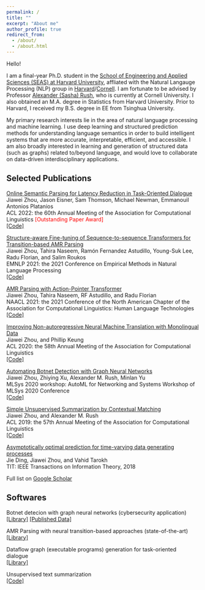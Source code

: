 ```yaml
---
permalink: /
title: ""
excerpt: "About me"
author_profile: true
redirect_from: 
  - /about/
  - /about.html
---
```


Hello!

I am a final-year Ph.D. student in the [School of Engineering and Applied Sciences (SEAS) at Harvard University](https://seas.harvard.edu/), affliated with the Natural Langauge Processing (NLP) group in [Harvard](https://nlp.seas.harvard.edu/)/[Cornell](https://rush-nlp.com/members/). I am fortunate to be advised by Professor [Alexander (Sasha) Rush](https://rush-nlp.com/), who is currently at Cornell University.
I also obtained an M.A. degree in Statistics from Harvard University.
Prior to Harvard, I received my B.S. degree in EE from Tsinghua University.

My primary research interests lie in the area of natural language processing and machine learning. I use deep learning and structured prediction methods for understanding language semantics in order to build intelligent systems that are more accurate, interpretable, efficient, and accessible.
I am also broadly interested in learning and generation of structured data (such as graphs) related to/beyond language, and would love to collaborate on data-driven interdisciplinary applications.

Selected Publications
------
<!---
<u>**Enmao Diao**, Ganghua Wang (Equal Contribution)</u>, Jie Ding, Tao Zhang. "Pruning Deep Neural Networks from a Sparsity Perspective."
[\[PDF\]]()
[\[Code\]]()
<span style="color:purple">\[Compression\]</span>
<span style="color:orange">\[Theory\]</span>


**Enmao Diao**, Eric Tramel, Jie Ding, Tao Zhang. "Semi-Supervised Federated Learning for Keyword Spotting."
[\[PDF\]]()
[\[Code\]]()
<span style="color:green">\[Signal Processing\]</span>
<span style="color:coral">\[Semi-Supervised Learning\]</span>
<span style="color:blue">\[Distributed Machine Learning\]</span>


**Enmao Diao**, Vahid Tarokh, Jie Ding. "Privacy-Preserving Multi-Target Multi-Domain Recommender Systems with Assisted
AutoEncoders."
[\[PDF\]](https://arxiv.org/abs/2110.13340)
[\[Code\]]()
<span style="color:brown">\[Recommender Systems\]</span>
<span style="color:blue">\[Distributed Machine Learning\]</span>
-->

<!---
**Enmao Diao**, Jie Ding, Vahid Tarokh. "SemiFL: Communication Efficient Semi-Supervised Federated Learning with
Unlabeled Clients." <i>NeurIPS 2022</i>.
[\[PDF\]](https://arxiv.org/abs/2106.01432)
[\[Code\]]()
<span style="color:coral">\[Semi-Supervised Learning\]</span>
<span style="color:blue">\[Distributed Machine Learning\]</span>
**(Acceptance Rate 25.6%)**

**Enmao Diao**, Jie Ding, Vahid Tarokh. "GAL: Gradient Assisted Learning for Decentralized Multi-Organization
Collaborations." <i>NeurIPS 2022</i>.
[\[PDF\]](https://arxiv.org/abs/2106.01425)
[\[Code\]]()
<span style="color:blue">\[Distributed Machine Learning\]</span>
**(Acceptance Rate 25.6%)**

Suya Wu, **Enmao Diao**, Jie Ding, Vahid Tarokh. "Score-based Hypothesis Testing for Unnormalized Models." <i>IEEE
Access</i>.
[\[PDF\]](https://ieeexplore.ieee.org/document/9813688)
[\[Code\]](https://github.com/suuyawu/Score-based-Hypothesis-Testing-for-Unnormalized-Models)
<span style="color:orange"> \[Theory\]</span>

**Enmao Diao**, Jie Ding, Vahid Tarokh. "Multimodal Controller for Generative Models." <i>CVMI 2022</i>.
[\[PDF\]](https://arxiv.org/abs/2002.02572)
[\[Code\]](https://github.com/dem123456789/Multimodal-Controller-for-Generative-Models)
<span style="color:red">\[Computer Vision\]</span>

Mohammadreza Momenifar, **Enmao Diao**, Vahid Tarokh, Andrew D. Bragg. "Dimension Reduced Turbulent Flow Data From Deep
Vector Quantizers." <i>Journal of Turbulence</i>.
[\[PDF\]](https://arxiv.org/abs/2103.01074)
[\[Code\]](https://github.com/dem123456789/Dimension-Reduced-Turbulent-Flow-Data-From-Deep-Vector-Quantizers)
<span style="color:purple">\[Compression\]</span>
<span style="color:cyan">\[Physics with AI\]</span>

Mohammadreza Momenifar, **Enmao Diao**, Vahid Tarokh, Andrew D. Bragg. "A Physics-Informed Vector Quantized Autoencoder
for Data Compression of Turbulent Flow." <i>DCC 2022</i>.
[\[PDF\]](https://arxiv.org/abs/2201.03617)
[\[Code\]](https://github.com/dem123456789/Dimension-Reduced-Turbulent-Flow-Data-From-Deep-Vector-Quantizers)
<span style="color:purple">\[Compression\]</span>
<span style="color:cyan">\[Physics with AI\]</span>

Mohammadreza Momenifar, **Enmao Diao**, Vahid Tarokh, Andrew D. Bragg. "Emulating Spatio-Temporal Realizations of
Three-Dimensional Isotropic Turbulence via Deep Sequence Learning Models." <i>AAAI 2022 Workshop</i>.
[\[PDF\]](https://arxiv.org/abs/2112.03469)
[\[Code\]](https://github.com/MReza89/Emulating-Spatio-Temporal-Realizations-of-Three-Dimensional-Isotropic-Turbulence-via-Deep-Sequence)
<span style="color:cyan">\[Physics with AI\]</span>

**Enmao Diao**, Jie Ding, Vahid Tarokh. "HeteroFL: Computation and communication efficient federated learning for
heterogeneous clients." <i>ICLR 2021</i>.
[\[PDF\]](https://arxiv.org/abs/2010.01264)
[\[Code\]](https://github.com/dem123456789/HeteroFL)
<span style="color:blue">\[Distributed Machine Learning\]</span>
**(Acceptance Rate 28.7%)**

Jie Ding, **Enmao Diao**, Jiawei Zhou, Vahid Tarokh. "On Statistical Efficiency in Learning." <i>IEEE Transactions on
Information Theory</i>.
[\[PDF\]](https://arxiv.org/abs/2012.13307)
[\[Code\]](https://github.com/dem123456789/On-Statistical-Efficiency-in-Learning)
<span style="color:orange">\[Theory\]</span>

Jianyou Wang, Michael Xue, Ryan Culhane, **Enmao Diao**, Jie Ding, Vahid Tarokh. "Speech emotion recognition with
dual-sequence LSTM architecture." <i>ICASSP 2020</i>.
[\[PDF\]](https://arxiv.org/abs/1910.08874)
[\[Code\]](https://github.com/dem123456789/Speech-Emotion-Recognition-with-Dual-Sequence-LSTM-Architecture)
<span style="color:green">\[Signal Processing\]

**Enmao Diao**, Jie Ding, Vahid Tarokh. "DRASIC: Distributed Recurrent Autoencoder for Scalable Image Compression." <i>
DCC 2020</i>.
[\[PDF\]](https://arxiv.org/abs/1903.09887)
[\[Code\]](https://github.com/dem123456789/Distributed-Recurrent-Autoencoder-for-Scalable-Image-Compression)
<span style="color:purple">\[Compression\]</span>
<span style="color:blue">\[Distributed Machine Learning\]</span>

Suya Wu, **Enmao Diao**, Jie Ding, Vahid Tarokh. "Deep Clustering of Compressed Variational Embeddings." <i>DCC 2020</i>
.
[\[PDF\]](https://arxiv.org/abs/1910.10341)
[\[Code\]](https://github.com/dem123456789/Deep-Clustering-of-Compressed-Variational-Embeddings)
<span style="color:purple">\[Compression\]</span>

**Enmao Diao**, Jie Ding, Vahid Tarokh. "Restricted recurrent neural networks." <i>IEEE BigData 2019</i>.
[\[PDF\]](https://arxiv.org/abs/1908.07724)
[\[Code\]](https://github.com/dem123456789/Restricted-Recurrent-Neural-Networks)
<span style="color:pink">\[Natural Language Processing\]</span>
<span style="color:purple"> \[Compression\]</span>
**(Acceptance Rate 18.7%)**
-->


[Online Semantic Parsing for Latency Reduction in Task-Oriented Dialogue](https://aclanthology.org/2022.acl-long.110/) \
Jiawei Zhou, Jason Eisner, Sam Thomson, Michael Newman, Emmanouil Antonios Platanios \
ACL 2022: the 60th Annual Meeting of the Association for Computational Linguistics
<span style="color:red">\[Outstanding Paper Award\]</span> \
[\[Code\]](https://github.com/microsoft/online-semantic-parsing-for-latency-reduction)
<!-- [\[PDF\]](https://aclanthology.org/2022.acl-long.110/) -->
<!-- Proceedings of the 60th Annual Meeting of the Association for Computational Linguistics (Volume 1: Long Papers), pages 1554–1576, Dublin, Ireland. 2022. -->

[Structure-aware Fine-tuning of Sequence-to-sequence Transformers for Transition-based AMR Parsing](https://aclanthology.org/2021.emnlp-main.507/) \
Jiawei Zhou, Tahira Naseem, Ramón Fernandez Astudillo, Young-Suk Lee, Radu Florian, and Salim Roukos \
EMNLP 2021: the 2021 Conference on Empirical Methods in Natural Language Processing \
[\[Code\]](https://github.com/IBM/transition-amr-parser)

[AMR Parsing with Action-Pointer Transformer](https://aclanthology.org/2021.naacl-main.443/) \
Jiawei Zhou, Tahira Naseem, RF Astudillo, and Radu Florian \
NAACL 2021: the 2021 Conference of the North American Chapter of the Association for Computational Linguistics: Human Language Technologies \
[\[Code\]](https://github.com/IBM/transition-amr-parser/tree/action-pointer)

[Improving Non-autoregressive Neural Machine Translation with Monolingual Data](https://aclanthology.org/2020.acl-main.171/) \
Jiawei Zhou, and Phillip Keung \
ACL 2020: the 58th Annual Meeting of the Association for Computational Linguistics \
[\[Code\]](https://github.com/jzhou316/nar-mt-mono)

[Automating Botnet Detection with Graph Neural Networks](https://arxiv.org/pdf/2003.06344.pdf) \
Jiawei Zhou, Zhiying Xu, Alexander M. Rush, Minlan Yu \
MLSys 2020 workshop: AutoML for Networking and Systems Workshop of MLSys 2020 Conference \
[\[Code\]](https://github.com/harvardnlp/botnet-detection)

<!-- [On Statistical Efficiency in Learning](https://arxiv.org/abs/2012.13307) \
Jie Ding, Enmao Diao, Jiawei Zhou, Vahid Tarokh \
TIT: IEEE Transactions on Information Theory, 2020 \
[\[Code\]](https://github.com/dem123456789/On-Statistical-Efficiency-in-Learning) -->

[Simple Unsupervised Summarization by Contextual Matching](https://aclanthology.org/P19-1503/) \
Jiawei Zhou, and Alexander M. Rush \
ACL 2019: the 57th Annual Meeting of the Association for Computational Linguistics \
[\[Code\]](https://github.com/jzhou316/Unsupervised-Sentence-Summarization)

[Asymptotically optimal prediction for time-varying data generating processes](https://people.duke.edu/~vt45/kinetic.pdf) \
Jie Ding, Jiawei Zhou, and Vahid Tarokh \
TIT: IEEE Transactions on Information Theory, 2018
<!-- [\[PDF\]](https://ieeexplore.ieee.org/document/8543249) -->

<!-- Dynamic zero-point attracting projection for time-varying sparse signal recovery \
Jiawei Zhou, Laming Chen, and Yuantao Gu \
ICASSP 2015: the 40th IEEE International Conference on Acoustics, Speech and Signal Processing -->

Full list on [Google Scholar](https://scholar.google.com/citations?user=jJNjxd8AAAAJ&hl=en)

<!-- Jie Ding, **Enmao Diao**, Jiawei Zhou, Vahid Tarokh. "A Penalized Method for the Predictive Limit of Learning." <i>
ICASSP 2018</i>.
[\[PDF\]](https://ieeexplore.ieee.org/document/8461832)
[\[Code\]](https://github.com/dem123456789/On-Statistical-Efficiency-in-Learning)
<span style="color:orange"> \[Theory\]</span> -->

Softwares
------

Botnet detecion with graph neural networks (cybersecurity application) \
[\[Library\]](https://github.com/harvardnlp/botnet-detection)
[\[Published Data\]](https://zenodo.org/record/3689089#.Y5iV7-zMI8Y)

AMR Parsing with neural transition-based approaches (state-of-the-art) \
[\[Library\]](https://github.com/IBM/transition-amr-parser)
<!-- [\[Data\]](https://amr.isi.edu/) -->

Dataflow graph (executable programs) generation for task-oriented dialogue \
[\[Library\]](https://github.com/microsoft/online-semantic-parsing-for-latency-reduction#offline-parsing-train-a-programgraph-prediction-model)
<!-- [\[Data\]](https://github.com/microsoft/task_oriented_dialogue_as_dataflow_synthesis/tree/master/datasets) -->

Unsupervised text summarization \
[\[Code\]](https://github.com/jzhou316/Unsupervised-Sentence-Summarization)

<!-- JPEG decoding -->

<!---
* <a href="https://arxiv.org/abs/2210.00720" style="text-decoration:none">**Complexity-Based Prompting for Multi-Step Reasoning.**</a>
<a href="https://franxyao.github.io/" style="text-decoration:none">Yao Fu</a>, 
Hao Peng, 
<a href="https://allenai.org/team/ashishs" style="text-decoration:none">Ashish Sabharwal</a>, 
<a href="https://allenai.org/team/peterc" style="text-decoration:none">Peter Clark</a>, 
and
<a href="https://allenai.org/team/tushark" style="text-decoration:none">Tushar Khot</a>.
Preprint.
-->
